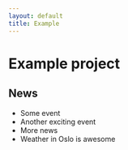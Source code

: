 ```yaml
---
layout: default
title: Example
---
```


# Example project

## News

- Some event
- Another exciting event
- More news
- Weather in Oslo is awesome
